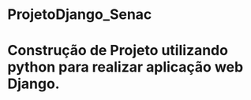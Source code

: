 # ProjetoDjango_Senac
# Construção de Projeto utilizando python para realizar aplicação web Django.
